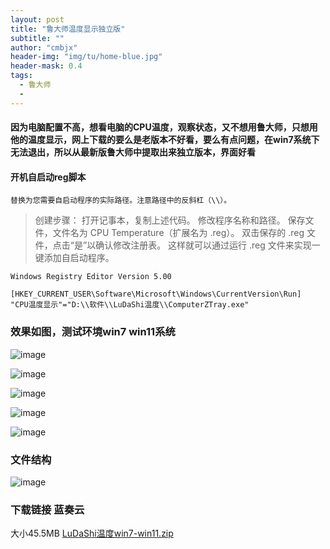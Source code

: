 ```yaml
---
layout: post
title: "鲁大师温度显示独立版"
subtitle: ""
author: "cmbjx"
header-img: "img/tu/home-blue.jpg"
header-mask: 0.4
tags:
  - 鲁大师
  - 
---
```


#### 因为电脑配置不高，想看电脑的CPU温度，观察状态，又不想用鲁大师，只想用他的温度显示，网上下载的要么是老版本不好看，要么有点问题，在win7系统下无法退出，所以从最新版鲁大师中提取出来独立版本，界面好看

#### 开机自启动reg脚本

`替换为您需要自启动程序的实际路径。注意路径中的反斜杠（\\）。`
> 创建步骤：
> 打开记事本，复制上述代码。
> 修改程序名称和路径。
> 保存文件，文件名为 CPU Temperature（扩展名为 .reg）。
> 双击保存的 .reg 文件，点击“是”以确认修改注册表。
> 这样就可以通过运行 .reg 文件来实现一键添加自启动程序。
> 
```reg
Windows Registry Editor Version 5.00

[HKEY_CURRENT_USER\Software\Microsoft\Windows\CurrentVersion\Run]
"CPU温度显示"="D:\\软件\\LuDaShi温度\\ComputerZTray.exe"
```

### 效果如图，测试环境win7 win11系统

![image](https://img.oo.me.eu.org/2091k/image/main/blog/20240911200411_g1e3drkdxk.png)

![image](https://img.oo.me.eu.org/2091k/image/main/blog/20240911201131_n3e25k33jt.png)

![image](https://img.oo.me.eu.org/2091k/image/main/blog/20240911224834_keed1853hg.jpg)

![image](https://img.oo.me.eu.org/2091k/image/main/blog/20240911214916_gfako3teal.png)

![image](https://img.oo.me.eu.org/2091k/image/main/blog/20240911201029_s5i3tu1ah3.png)

### 文件结构
![image](https://img.oo.me.eu.org/2091k/image/main/blog/20240911200506_mqut7mfh75.png)

### 下载链接 蓝奏云
大小45.5MB [LuDaShi温度win7-win11.zip](https://wwi.lanzoup.com/iNRZE29slbhe)
